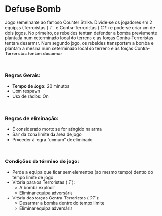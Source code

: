 # Defuse Bomb

Jogo semelhante ao famoso Counter Strike. Divide-se os jogadores em 2 equipas (Terroristas ( _T_ ) e Contra-Terroristas ( _CT_ ) e pode-se criar um de dois jogos. No primeiro, os rebeldes tentam defender a bomba previamente plantada num determinado local do terreno e as forças Contra-Terroristas tentam desarmar. Num segundo jogo, os rebeldes transportam a bomba e plantam a mesma num determinado local do terreno e as forças Contra-Terroristas tentam desarmar



<br>

### Regras Gerais:

 * **Tempo de Jogo:** 20 minutos
 * Com respawn
 * Uso de rádios: On

<br>

### Regras de eliminação:

 * É considerado morto se for atingido na arma
 * Sair da zona limite da área de jogo
 * Proceder à regra “comum” de eliminado


<br>

### Condições de término de jogo:

 * Perde a equipa que ficar sem elementos (ao mesmo tempo) dentro do tempo limite de jogo
 * Vitória para os Terroristas ( _T_ ):
   * A bomba explodir
   * Eliminar equipa adversária
 * Vitória das forças Contra-Terroristas ( _CT_ ):
   * Desarmar a bomba dentro do tempo limite
   * Eliminar equipa adversária

